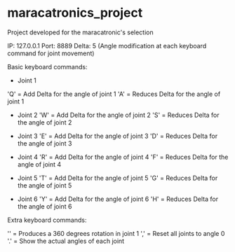 # maracatronics_project
Project developed for the maracatronic's selection

IP: 127.0.0.1
Port: 8889
Delta: 5 (Angle modification at each keyboard command for joint movement)

Basic keyboard commands:
* Joint 1

'Q' = Add Delta for the angle of joint 1
'A' = Reduces Delta for the angle of joint 1

* Joint 2
'W' = Add Delta for the angle of joint 2
'S' = Reduces Delta for the angle of joint 2

* Joint 3
'E' = Add Delta for the angle of joint 3
'D' = Reduces Delta for the angle of joint 3

* Joint 4
'R' = Add Delta for the angle of joint 4
'F' = Reduces Delta for the angle of joint 4

* Joint 5
'T' = Add Delta for the angle of joint 5
'G' = Reduces Delta for the angle of joint 5

* Joint 6
'Y' = Add Delta for the angle of joint 6
'H' = Reduces Delta for the angle of joint 6

Extra keyboard commands:

'\' = Produces a 360 degrees rotation in joint 1
',' = Reset all joints to angle 0
'.' = Show the actual angles of each joint
